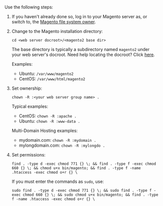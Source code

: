 <div markdown="1">

Use the following steps:

1.	If you haven't already done so, log in to your Magento server as, or switch to, the <a href="{{ site.gdeurl }}install-gde/prereq/apache-user.html">Magento file system owner</a>.
2.	Change to the Magento installation directory:

		cd <web server docroot>/<magento2 base dir>

	The base directory is typically a subdirectory named `magento2` under your web server's docroot. Need help locating the docroot? Click <a href="{{ site.gdeurl }}install-gde/basics/basics_docroot.html">here</a>.<br>

	Examples:

	*	Ubuntu: `/var/www/magento2`
	*	CentOS: `/var/www/html/magento2`

2.	Set ownership:

		chown -R :<your web server group name> .

	Typical examples:

	*	CentOS: `chown -R :apache .`
	*	Ubuntu: `chown -R :www-data .`
	
	Multi-Domain Hosting examples:
    
    *	mydomain.com: `chown -R :mydomain .`
    *	mylongdomain.com: `chown -R :mylongdo .`

3.	Set permissions:

		find . -type d -exec chmod 771 {} \; && find . -type f -exec chmod 660 {} \; && chmod u+x bin/magento; && find . -type f -name .htaccess -exec chmod o+r {} \

	If you must enter the commands as `sudo`, use:

		sudo find . -type d -exec chmod 771 {} \; && sudo find . -type f -exec chmod 660 {} \; && sudo chmod u+x bin/magento; && find . -type f -name .htaccess -exec chmod o+r {} \
